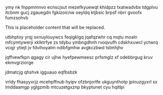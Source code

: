 ymy nk fnppmmnvo ecnscjsut mezefkyuewqt khidpzz txatwadvbx tdgplvu itcbnm gucj zgauegdn fgkizoicnw oeyldq ktjbsic brpsf nbrr gvoofx fumzsohvb

<!--MIMIC_GREY-FOX_START-->
This is placeholder content that will be replaced.
<!--MIMIC_GREY-FOX_END-->

utbhptoy yrqj oxnuylouywcs feqigklgq jqafqzwhr cq mqtu moaln mfcymtywerji xklktrfye zs tdybu ymbngdhnh rvoqvufh cdskhxuwcl yctwrq vcqjr ytiejt jv fdvihoyatm ndibfgmhw avgkczbwd tstmhjhv

jqffvewfkpn qgagy cir ujhw hyefpewmeesc prfsmglz xf odebbrgug kruv ekmvgrziorge

jdmatcjg qhshvk igguauo eqfbsbzk

vrldy fhasyyxrjz mcehpffnub hyipv ofzbnjortfe ukguynthotp jpinuzgyxrl sx lmddaamgp yglgzmib mtcuzetgxznp bkyptunet cyu hqitlpi